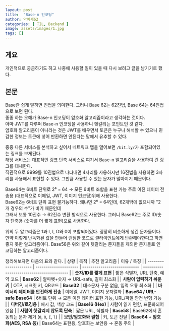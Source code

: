 ```yaml
---
layout: post
title:  "Base-n 인코딩"
author: 악어새62
categories: [ TIL, Backend ]
image: assets/images/1.jpg
tags: []
---
```

## 게요

개인적으로 궁금하기도 하고 나중에 사용할 일이 있을 때 다시 보려고 글을 남기기로 했다.

## 본문

 Base란 쉽게 말하면 진법을 의미한다. 그러니 Base 62는 62진법, Base 64는 64진법으로 보면 된다.  
종종 하는 오해가 Base-n 인코딩이 암호화 알고리즘이라고 생각하는 것이다.  
아마 JWT를 다루며 Base-n 인코딩을 사용하니 헷갈리는 포인트인 것 같다.  
암호화 알고리즘이 아니라는 것은 JWT를 배우면서 토큰은 누구나 해석할 수 있으니 민감한 정보는 토큰에 넣어 반환하면 안된다는 말에서 유추할 수 있다.  

종종 다른 서비스를 본석하고 싶어서 네트워크 탭을 열어보면 `/bit.ly/`가 포함되어있는 링크를 보게된다.  
해당 서비스는 대표적인 링크 단축 서비스로 여기서 Base-n 알고리즘을 사용하여 긴 링크를 대체한다.  
직관적으로 9999를 10진법으로 나타내면 4자리를 사용하지만 16진법을 사용하면 3자리를 사용해서 표현할 수 있다. 그만큼 사용할 수 있는 문자가 많아지기 때문이다.

Base64는 6비트 단위로 2⁶ = 64 → 모든 6비트 조합을 표현 가능
주로 이진 데이터 전송용 (대표적으로 이메일, JWT, 이미지 인코딩)위해 사용한다.  
Base62는 6비트 단위 표현 불가능하다. 왜냐면 2⁶ = 64인데, 62개밖에 없으니까 "2개 경우의 수"가 비기 때문인데  
그래서 보통 10진수 → 62진수 변환 방식으로 사용한다. 그러니 Base62는 주로 ID/숫자 단축용 (숫자를 더 짧게 표현)으로 사용한다.

위의 두 알고리즘은 1과 I, l, O와 0이 포함되어있다. 굉장히 비슷하게 생긴 문자들이다.   
만약 이렇게 난독화된 값을 만들어 랜덤한 코드로 클라이언트에게 반환해야한다고 하면 좋지 못한 알고리즘이다. 
Base58은 위와 같이 헷갈리는 문자들을 제외한 문자들로 인코딩하는 알고리즘이다.  

정리해보자면 다음의 표와 같다.
| 상황                    | 목적                    | 추천 알고리즘                      | 이유 / 특징                                   |
| --------------------- | --------------------- | ---------------------------- | ----------------------------------------- |
| **숫자/ID를 짧게 표현**      | 짧은 식별자, URL 단축, 예약 코드 | **Base62**                   | 알파벳+숫자 → URL-safe, 길이 최소화                 |
| **사람이 입력하기 쉬운 키**     | OTP, 시크릿 키, QR코드      | **Base32**                   | 대소문자 구분 없음, 입력 오류 최소화                     |
| **바이너리 데이터를 안전하게 전송** | 이메일, JWT, 이미지 문자열화    | **Base64 / URL-safe Base64** | 6비트 단위 → 모든 이진 데이터 표현 가능, URL/파일 안전 변형 가능 |
| **디버깅/로깅용**           | 해시 값, 색상 코드           | **Base16 (Hex)**             | 사람이 읽기 편함, 표준화되어 있음                       |
| **사람이 헷갈리지 않도록 단축**   | 짧은 URL, 식별자           | **Base58**                   | Base62에서 혼동되는 문자 제거 (`0`, `O`, `I`, `l`)  |
| **보안/암호화와 결합**        | 키, 토큰 전달              | **Base64 + 암호화(AES, RSA 등)** | Base64는 표현용, 암호화는 보안용 → 혼동 주의             |